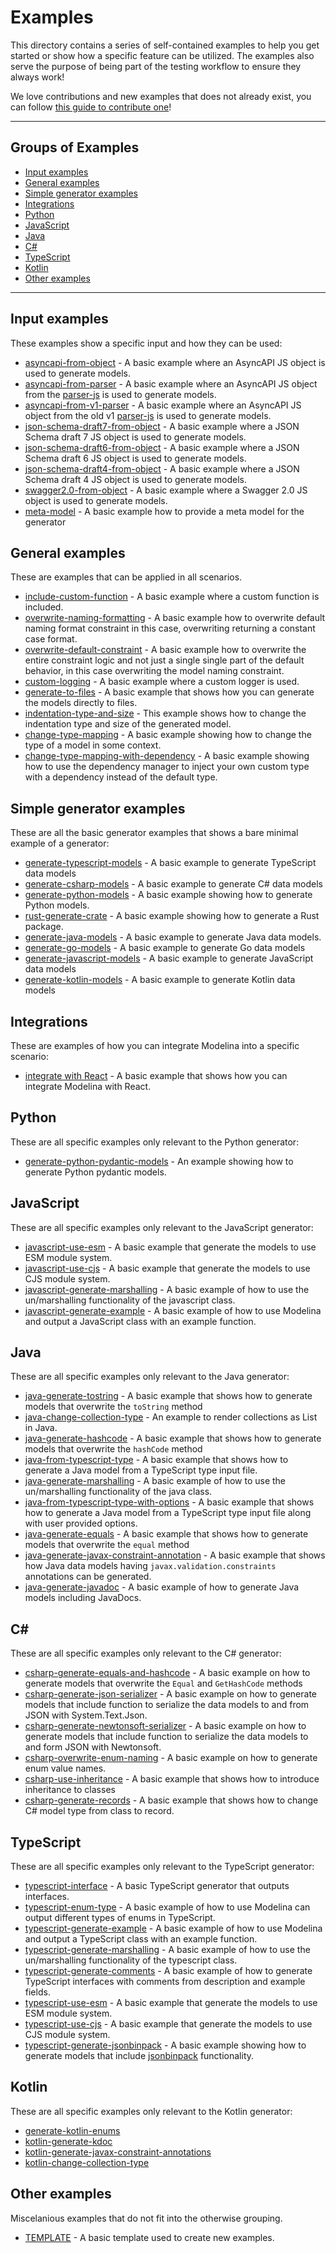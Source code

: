 # Examples

This directory contains a series of self-contained examples to help you get started or show how a specific feature can be utilized. The examples also serve the purpose of being part of the testing workflow to ensure they always work!

We love contributions and new examples that does not already exist, you can follow [this guide to contribute one](../docs/contributing.md#adding-examples)!


---

## Groups of Examples

<!-- toc is generated with GitHub Actions do not remove toc markers -->

<!-- toc -->

- [Input examples](#input-examples)
- [General examples](#general-examples)
- [Simple generator examples](#simple-generator-examples)
- [Integrations](#integrations)
- [Python](#python)
- [JavaScript](#javascript)
- [Java](#java)
- [C#](#c%23)
- [TypeScript](#typescript)
- [Kotlin](#kotlin)
- [Other examples](#other-examples)

<!-- tocstop -->

---

## Input examples
These examples show a specific input and how they can be used:
- [asyncapi-from-object](./asyncapi-from-object) - A basic example where an AsyncAPI JS object is used to generate models.
- [asyncapi-from-parser](./asyncapi-from-parser) - A basic example where an AsyncAPI JS object from the [parser-js](https://github.com/asyncapi/parser-js) is used to generate models.
- [asyncapi-from-v1-parser](./asyncapi-from-v1-parser) - A basic example where an AsyncAPI JS object from the old v1 [parser-js](https://github.com/asyncapi/parser-js) is used to generate models.
- [json-schema-draft7-from-object](./json-schema-draft7-from-object) - A basic example where a JSON Schema draft 7 JS object is used to generate models.
- [json-schema-draft6-from-object](./json-schema-draft6-from-object) - A basic example where a JSON Schema draft 6 JS object is used to generate models.
- [json-schema-draft4-from-object](./json-schema-draft4-from-object) - A basic example where a JSON Schema draft 4 JS object is used to generate models.
- [swagger2.0-from-object](./swagger2.0-from-object) - A basic example where a Swagger 2.0 JS object is used to generate models.
- [meta-model](./meta-model) - A basic example how to provide a meta model for the generator

## General examples
These are examples that can be applied in all scenarios.

- [include-custom-function](./include-custom-function) - A basic example where a custom function is included.
- [overwrite-naming-formatting](./overwrite-naming-formatting) - A basic example how to overwrite default naming format constraint in this case, overwriting returning a constant case format.
- [overwrite-default-constraint](./overwrite-default-constraint/) -  A basic example how to overwrite the entire constraint logic and not just a single single part of the default behavior, in this case overwriting the model naming constraint.
- [custom-logging](./custom-logging) - A basic example where a custom logger is used.
- [generate-to-files](./generate-to-files) - A basic example that shows how you can generate the models directly to files.
- [indentation-type-and-size](./indentation-type-and-size) - This example shows how to change the indentation type and size of the generated model.
- [change-type-mapping](./change-type-mapping/) - A basic example showing how to change the type of a model in some context.
- [change-type-mapping-with-dependency](./change-type-mapping-with-dependency/) - A basic example showing how to use the dependency manager to inject your own custom type with a dependency instead of the default type.


## Simple generator examples
These are all the basic generator examples that shows a bare minimal example of a generator:
- [generate-typescript-models](./generate-typescript-models) - A basic example to generate TypeScript data models
- [generate-csharp-models](./generate-csharp-models) - A basic example to generate C# data models
- [generate-python-models](./generate-python-models/) - A basic example showing how to generate Python models.
- [rust-generate-crate](./rust-generate-crate/) - A basic example showing how to generate a Rust package.
- [generate-java-models](./generate-java-models) - A basic example to generate Java data models.
- [generate-go-models](./generate-go-models) - A basic example to generate Go data models
- [generate-javascript-models](./generate-javascript-models) - A basic example to generate JavaScript data models
- [generate-kotlin-models](./generate-kotlin-models) - A basic example to generate Kotlin data models

## Integrations
These are examples of how you can integrate Modelina into a specific scenario:
- [integrate with React](./integrate-with-react/) - A basic example that shows how you can integrate Modelina with React.

## Python
These are all specific examples only relevant to the Python generator:
- [generate-python-pydantic-models](./generate-python-pydantic-models/) - An example showing how to generate Python pydantic models.

## JavaScript
These are all specific examples only relevant to the JavaScript generator:

- [javascript-use-esm](./javascript-use-esm) - A basic example that generate the models to use ESM module system.
- [javascript-use-cjs](./javascript-use-cjs) - A basic example that generate the models to use CJS module system.
- [javascript-generate-marshalling](./javascript-generate-marshalling) - A basic example of how to use the un/marshalling functionality of the javascript class.
- [javascript-generate-example](./javascript-generate-example) - A basic example of how to use Modelina and output a JavaScript class with an example function.


## Java
These are all specific examples only relevant to the Java generator:
- [java-generate-tostring](./java-generate-tostring) - A basic example that shows how to generate models that overwrite the `toString` method
- [java-change-collection-type](./java-change-collection-type) - An example to render collections as List in Java.
- [java-generate-hashcode](./java-generate-hashcode) - A basic example that shows how to generate models that overwrite the `hashCode` method
- [java-from-typescript-type](./java-from-typescript-type/) - A basic example that shows how to generate a Java model from a TypeScript type input file.
- [java-generate-marshalling](./java-generate-marshalling) - A basic example of how to use the un/marshalling functionality of the java class.
- [java-from-typescript-type-with-options](./java-from-typescript-type-with-options/) - A basic example that shows how to generate a Java model from a TypeScript type input file along with user provided options.
- [java-generate-equals](./java-generate-equals) - A basic example that shows how to generate models that overwrite the `equal` method
- [java-generate-javax-constraint-annotation](./java-generate-javax-constraint-annotation) - A basic example that shows how Java data models having `javax.validation.constraints` annotations can be generated.
- [java-generate-javadoc](./java-generate-javadoc) - A basic example of how to generate Java models including JavaDocs.

## C#
These are all specific examples only relevant to the C# generator:
- [csharp-generate-equals-and-hashcode](./csharp-generate-equals-and-hashcode) - A basic example on how to generate models that overwrite the `Equal` and `GetHashCode` methods
- [csharp-generate-json-serializer](./csharp-generate-json-serializer) - A basic example on how to generate models that include function to serialize the data models to and from JSON with System.Text.Json.
- [csharp-generate-newtonsoft-serializer](./csharp-generate-newtonsoft-serializer) - A basic example on how to generate models that include function to serialize the data models to and form JSON with Newtonsoft.
- [csharp-overwrite-enum-naming](./csharp-overwrite-enum-naming) - A basic example on how to generate enum value names.
- [csharp-use-inheritance](./csharp-use-inheritance) - A basic example that shows how to introduce inheritance to classes 
- [csharp-generate-records](./csharp-generate-records) - A basic example that shows how to change C# model type from class to record.

## TypeScript
These are all specific examples only relevant to the TypeScript generator:
- [typescript-interface](./typescript-interface) - A basic TypeScript generator that outputs interfaces.
- [typescript-enum-type](./typescript-enum-type) - A basic example of how to use Modelina can output different types of enums in TypeScript.
- [typescript-generate-example](./typescript-generate-example) - A basic example of how to use Modelina and output a TypeScript class with an example function.
- [typescript-generate-marshalling](./typescript-generate-marshalling) - A basic example of how to use the un/marshalling functionality of the typescript class.
- [typescript-generate-comments](./typescript-generate-comments) - A basic example of how to generate TypeScript interfaces with comments from description and example fields.
- [typescript-use-esm](./typescript-use-esm) - A basic example that generate the models to use ESM module system.
- [typescript-use-cjs](./typescript-use-cjs) - A basic example that generate the models to use CJS module system.
- [typescript-generate-jsonbinpack](./typescript-generate-jsonbinpack) - A basic example showing how to generate models that include [jsonbinpack](https://github.com/sourcemeta/jsonbinpack) functionality.

## Kotlin
These are all specific examples only relevant to the Kotlin generator:
- [generate-kotlin-enums](./generate-kotlin-enums)
- [kotlin-generate-kdoc](./kotlin-generate-kdoc)
- [kotlin-generate-javax-constraint-annotations](./kotlin-generate-javax-constraint-annotation)
- [kotlin-change-collection-type](./kotlin-change-collection-type)

## Other examples
Miscelanious examples that do not fit into the otherwise grouping.
- [TEMPLATE](./TEMPLATE) - A basic template used to create new examples.

